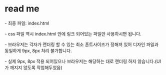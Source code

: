 <h1>read me</h1>
<p>- 최종 파일: index.html</p>
<p>- css 파일 역시 index.html 안에 링크 되어있는 파일만 사용하시면 됩니다.</p>
<p>- 브라우저는 각자가 랜더링 할 수 있는 최소 폰트사이즈가 정해져 있어 디자인 파일과 동일하게 9px, 8px 처리 불가합니다.</p>
<p>- 실제 9px, 8px 적용 되어있으나 브라우저는 해당하는 대로 랜더링 하지 않습니다.(UI가 깨지지 않도록 작업해두었음)</p>
